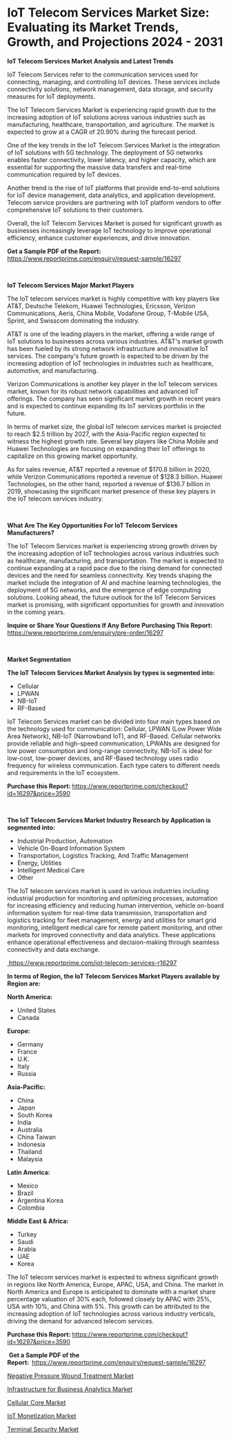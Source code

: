 <p><h1>IoT Telecom Services Market Size: Evaluating its Market Trends, Growth, and Projections 2024 - 2031</h1></p><p><strong>IoT Telecom Services Market Analysis and Latest Trends</strong></p>
<p><p>IoT Telecom Services refer to the communication services used for connecting, managing, and controlling IoT devices. These services include connectivity solutions, network management, data storage, and security measures for IoT deployments.</p><p>The IoT Telecom Services Market is experiencing rapid growth due to the increasing adoption of IoT solutions across various industries such as manufacturing, healthcare, transportation, and agriculture. The market is expected to grow at a CAGR of 20.90% during the forecast period.</p><p>One of the key trends in the IoT Telecom Services Market is the integration of IoT solutions with 5G technology. The deployment of 5G networks enables faster connectivity, lower latency, and higher capacity, which are essential for supporting the massive data transfers and real-time communication required by IoT devices.</p><p>Another trend is the rise of IoT platforms that provide end-to-end solutions for IoT device management, data analytics, and application development. Telecom service providers are partnering with IoT platform vendors to offer comprehensive IoT solutions to their customers.</p><p>Overall, the IoT Telecom Services Market is poised for significant growth as businesses increasingly leverage IoT technology to improve operational efficiency, enhance customer experiences, and drive innovation.</p></p>
<p><strong>Get a Sample PDF of the Report:&nbsp;</strong> <a href="https://www.reportprime.com/enquiry/request-sample/16297">https://www.reportprime.com/enquiry/request-sample/16297</a></p>
<p>&nbsp;</p>
<p><strong>IoT Telecom Services Major Market Players</strong></p>
<p><p>The IoT telecom services market is highly competitive with key players like AT&T, Deutsche Telekom, Huawei Technologies, Ericsson, Verizon Communications, Aeris, China Mobile, Vodafone Group, T-Mobile USA, Sprint, and Swisscom dominating the industry. </p><p>AT&T is one of the leading players in the market, offering a wide range of IoT solutions to businesses across various industries. AT&T's market growth has been fueled by its strong network infrastructure and innovative IoT services. The company's future growth is expected to be driven by the increasing adoption of IoT technologies in industries such as healthcare, automotive, and manufacturing.</p><p>Verizon Communications is another key player in the IoT telecom services market, known for its robust network capabilities and advanced IoT offerings. The company has seen significant market growth in recent years and is expected to continue expanding its IoT services portfolio in the future.</p><p>In terms of market size, the global IoT telecom services market is projected to reach $2.5 trillion by 2027, with the Asia-Pacific region expected to witness the highest growth rate. Several key players like China Mobile and Huawei Technologies are focusing on expanding their IoT offerings to capitalize on this growing market opportunity.</p><p>As for sales revenue, AT&T reported a revenue of $170.8 billion in 2020, while Verizon Communications reported a revenue of $128.3 billion. Huawei Technologies, on the other hand, reported a revenue of $136.7 billion in 2019, showcasing the significant market presence of these key players in the IoT telecom services industry.</p></p>
<p>&nbsp;</p>
<p><strong>What Are The Key Opportunities For IoT Telecom Services Manufacturers?</strong></p>
<p><p>The IoT Telecom Services market is experiencing strong growth driven by the increasing adoption of IoT technologies across various industries such as healthcare, manufacturing, and transportation. The market is expected to continue expanding at a rapid pace due to the rising demand for connected devices and the need for seamless connectivity. Key trends shaping the market include the integration of AI and machine learning technologies, the deployment of 5G networks, and the emergence of edge computing solutions. Looking ahead, the future outlook for the IoT Telecom Services market is promising, with significant opportunities for growth and innovation in the coming years.</p></p>
<p><strong>Inquire or Share Your Questions If Any Before Purchasing This Report:</strong> <a href="https://www.reportprime.com/enquiry/pre-order/16297">https://www.reportprime.com/enquiry/pre-order/16297</a></p>
<p>&nbsp;</p>
<p><strong>Market Segmentation</strong></p>
<p><strong>The IoT Telecom Services Market Analysis by types is segmented into:</strong></p>
<p><ul><li>Cellular</li><li>LPWAN</li><li>NB-IoT</li><li>RF-Based</li></ul></p>
<p><p>IoT Telecom Services market can be divided into four main types based on the technology used for communication: Cellular, LPWAN (Low Power Wide Area Network), NB-IoT (Narrowband IoT), and RF-Based. Cellular networks provide reliable and high-speed communication, LPWANs are designed for low power consumption and long-range connectivity, NB-IoT is ideal for low-cost, low-power devices, and RF-Based technology uses radio frequency for wireless communication. Each type caters to different needs and requirements in the IoT ecosystem.</p></p>
<p><strong>Purchase this Report:&nbsp;</strong><a href="https://www.reportprime.com/checkout?id=16297&price=3590">https://www.reportprime.com/checkout?id=16297&price=3590</a></p>
<p>&nbsp;</p>
<p><strong>The IoT Telecom Services Market Industry Research by Application is segmented into:</strong></p>
<p><ul><li>Industrial Production, Automation</li><li>Vehicle On-Board Information System</li><li>Transportation, Logistics Tracking, And Traffic Management</li><li>Energy, Utilities</li><li>Intelligent Medical Care</li><li>Other</li></ul></p>
<p><p>The IoT telecom services market is used in various industries including industrial production for monitoring and optimizing processes, automation for increasing efficiency and reducing human intervention, vehicle on-board information system for real-time data transmission, transportation and logistics tracking for fleet management, energy and utilities for smart grid monitoring, intelligent medical care for remote patient monitoring, and other markets for improved connectivity and data analytics. These applications enhance operational effectiveness and decision-making through seamless connectivity and data exchange.</p></p>
<p><a href="https://www.reportprime.com/iot-telecom-services-r16297">&nbsp;https://www.reportprime.com/iot-telecom-services-r16297</a></p>
<p><strong>In terms of Region, the IoT Telecom Services Market Players available by Region are:</strong></p>
<p>
    <p> <strong> North America: </strong>
        <ul>
            <li>United States</li>
            <li>Canada</li>
        </ul>
        </p> 
    <p> <strong> Europe: </strong>
        <ul>
            <li>Germany</li>
            <li>France</li>
            <li>U.K.</li>
            <li>Italy</li>
            <li>Russia</li>
        </ul>
        </p> 
    <p> <strong> Asia-Pacific: </strong>
        <ul>
            <li>China</li>
            <li>Japan</li>
            <li>South Korea</li>
            <li>India</li>
            <li>Australia</li>
            <li>China Taiwan</li>
            <li>Indonesia</li>
            <li>Thailand</li>
            <li>Malaysia</li>
        </ul>
        </p> 
    <p> <strong> Latin America: </strong>
        <ul>
            <li>Mexico</li>
            <li>Brazil</li>
            <li>Argentina Korea</li>
            <li>Colombia</li>
        </ul>
        </p> 
    <p> <strong> Middle East & Africa: </strong>
        <ul>
            <li>Turkey</li>
            <li>Saudi</li>
            <li>Arabia</li>
            <li>UAE</li>
            <li>Korea</li>
        </ul>
    </p>
    </p>
<p><p>The IoT telecom services market is expected to witness significant growth in regions like North America, Europe, APAC, USA, and China. The market in North America and Europe is anticipated to dominate with a market share percentage valuation of 30% each, followed closely by APAC with 25%, USA with 10%, and China with 5%. This growth can be attributed to the increasing adoption of IoT technologies across various industry verticals, driving the demand for advanced telecom services.</p></p>
<p><strong>Purchase this Report: </strong><a href="https://www.reportprime.com/checkout?id=16297&price=3590">https://www.reportprime.com/checkout?id=16297&price=3590</a></p>
<p>&nbsp;<strong>Get a Sample PDF of the Report:&nbsp;&nbsp;</strong><a href="https://www.reportprime.com/enquiry/request-sample/16297">https://www.reportprime.com/enquiry/request-sample/16297</a></p>
<p><strong></strong></p>
<p><p><a href="https://medium.com/@bsjdj3773/negative-pressure-wound-treatment-market-trends-and-analysis-opportunities-and-challenges-for-4dd1320c7fd7">Negative Pressure Wound Treatment Market</a></p><p><a href="https://medium.com/@henrykihn_12939/infrastructure-for-business-analytics-market-forecast-global-market-trends-and-analysis-from-2024-a163ff174fa2">Infrastructure for Business Analytics Market</a></p><p><a href="https://medium.com/@kaceyrath00/emerging-cellular-core-market-opportunities-market-analysis-for-investors-and-stakeholders-b190cbced0a0">Cellular Core Market</a></p><p><a href="https://github.com/qrkceaah30/Market-Research-Report-List-2/blob/main/iot-monetization-market.md">IoT Monetization Market</a></p><p><a href="https://medium.com/@philipholland626/terminal-security-industry-sector-new-technologies-and-market-impact-forecasted-for-period-from-b2495ab7e3fa">Terminal Security Market</a></p></p>